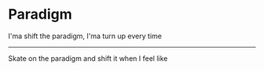 # Paradigm

I'ma shift the paradigm, I'ma turn up every time

---

Skate on the paradigm and shift it when I feel like
